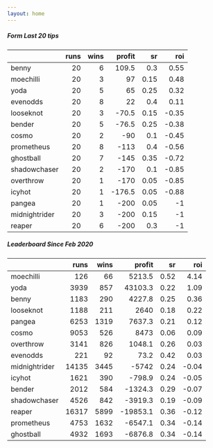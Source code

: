 ```yaml
---   
layout: home   
---   
```



##### Form Last 20 tips   

|               |   runs |   wins |   profit |   sr |   roi |
|:--------------|-------:|-------:|---------:|-----:|------:|
| benny         |     20 |      6 |    109.5 | 0.3  |  0.55 |
| moechilli     |     20 |      3 |     97   | 0.15 |  0.48 |
| yoda          |     20 |      5 |     65   | 0.25 |  0.32 |
| evenodds      |     20 |      8 |     22   | 0.4  |  0.11 |
| looseknot     |     20 |      3 |    -70.5 | 0.15 | -0.35 |
| bender        |     20 |      5 |    -76.5 | 0.25 | -0.38 |
| cosmo         |     20 |      2 |    -90   | 0.1  | -0.45 |
| prometheus    |     20 |      8 |   -113   | 0.4  | -0.56 |
| ghostball     |     20 |      7 |   -145   | 0.35 | -0.72 |
| shadowchaser  |     20 |      2 |   -170   | 0.1  | -0.85 |
| overthrow     |     20 |      1 |   -170   | 0.05 | -0.85 |
| icyhot        |     20 |      1 |   -176.5 | 0.05 | -0.88 |
| pangea        |     20 |      1 |   -200   | 0.05 | -1    |
| midnightrider |     20 |      3 |   -200   | 0.15 | -1    |
| reaper        |     20 |      6 |   -200   | 0.3  | -1    |

##### Leaderboard Since Feb 2020   

|               |   runs |   wins |   profit |   sr |   roi |
|:--------------|-------:|-------:|---------:|-----:|------:|
| moechilli     |    126 |     66 |   5213.5 | 0.52 |  4.14 |
| yoda          |   3939 |    857 |  43103.3 | 0.22 |  1.09 |
| benny         |   1183 |    290 |   4227.8 | 0.25 |  0.36 |
| looseknot     |   1188 |    211 |   2640   | 0.18 |  0.22 |
| pangea        |   6253 |   1319 |   7637.3 | 0.21 |  0.12 |
| cosmo         |   9053 |    526 |   8473   | 0.06 |  0.09 |
| overthrow     |   3141 |    826 |   1048.1 | 0.26 |  0.03 |
| evenodds      |    221 |     92 |     73.2 | 0.42 |  0.03 |
| midnightrider |  14135 |   3445 |  -5742   | 0.24 | -0.04 |
| icyhot        |   1621 |    390 |   -798.9 | 0.24 | -0.05 |
| bender        |   2012 |    584 |  -1324.3 | 0.29 | -0.07 |
| shadowchaser  |   4526 |    842 |  -3919.3 | 0.19 | -0.09 |
| reaper        |  16317 |   5899 | -19853.1 | 0.36 | -0.12 |
| prometheus    |   4753 |   1632 |  -6547.1 | 0.34 | -0.14 |
| ghostball     |   4932 |   1693 |  -6876.8 | 0.34 | -0.14 |